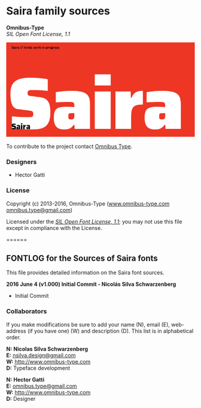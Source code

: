 # Saira family sources

**Omnibus-Type**  
*SIL Open Font License, 1.1*

![Sample of Saira Family.](../documentation/Saira.png "Saira")

To contribute to the project contact [Omnibus Type](http://omnibus-type.com/).

### Designers

* Hector Gatti

### License

Copyright (c) 2013-2016, Omnibus-Type (www.omnibus-type.com omnibus.type@gmail.com)

Licensed under the [*SIL Open Font License, 1.1*](http://scripts.sil.org/OFL); you may not use this file except in compliance with the License.

======
## FONTLOG for the Sources of Saira fonts

This file provides detailed information on the Saira font sources.  


**2016 June 4 (v1.000) Initial Commit - Nicolás Silva Schwarzenberg**

- Initial Commit

### Collaborators

If you make modifications be sure to add your name (N), email (E), web-address
(if you have one) (W) and description (D). This list is in alphabetical order.

**N:** **Nicolas Silva Schwarzenberg**  
**E:** nsilva.design@gmail.com  
**W:** http://www.omnibus-type.com  
**D:** Typeface development  

**N:** **Hector Gatti**  
**E:** omnibus.type@gmail.com  
**W:** http://www.omnibus-type.com  
**D:** Designer